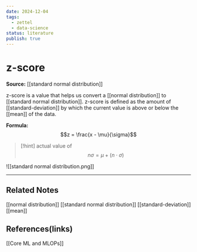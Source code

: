 ```yaml
---
date: 2024-12-04 
tags:
  - zettel 
  - data-science
status: literature
publish: true 
---
```

# z-score

**Source:** [[standard normal distribution]]

z-score is a value that helps us convert a [[normal distribution]] to [[standard normal distribution]]. z-score is defined as the amount of [[standard-deviation]] by which the current value is above or below the [[mean]] of the data. 

**Formula:** $$z = \frac{x - \mu}{\sigma}$$

> [!hint]
> actual value of $$n\sigma = \mu + (n \cdot \sigma)$$

![[standard normal distribution.png]]

---
## Related Notes
[[normal distribution]]
[[standard normal distribution]]
[[standard-deviation]]
[[mean]]

## References(links)
[[Core ML and MLOPs]]